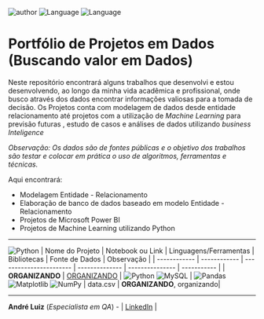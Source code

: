 ![author](https://img.shields.io/badge/Name-Andr%C3%A9%20Luiz-blue) ![Language](https://img.shields.io/badge/Languages-Python-green)
![Language](https://img.shields.io/badge/Languages-SQL-red)



# Portfólio de Projetos em Dados (Buscando valor em Dados)

Neste repositório encontrará alguns trabalhos que desenvolvi e estou desenvolvendo, ao longo da minha vida acadêmica e profissional, onde busco através dos dados encontrar informações valiosas para a tomada de decisão.
Os Projetos conta com modelagem de dados desde entidade relacionamento até projetos com a utilização de *Machine Learning* para previsão futuras , estudo de casos e análises de dados utilizando *business Inteligence*

*Observação: Os dados são de fontes públicas e o objetivo dos trabalhos são testar e colocar em prática o uso de algoritmos, ferramentas e técnicas.*

Aqui encontrará:
- Modelagem Entidade - Relacionamento
- Elaboração de banco de dados baseado em modelo Entidade - Relacionamento
- Projetos de Microsoft Power BI
- Projetos de Machine Learning utilizando Python

------------
![Python](https://img.shields.io/badge/python-3670A0?style=for-the-badge&logo=python&logoColor=ffdd54)
|    Nome do Projeto  | Notebook ou Link    | Linguagens/Ferramentas   | Bibliotecas    | Fonte de Dados  | Observação  | 
| ------------        | ------------        | ----------------------- | -------------- | --------------- | ----------- |
| **ORGANIZANDO** | [ORGANIZANDO]((https://github.com/AndreLuizMT/Portifolio-Dados)) | ![Python](https://img.shields.io/badge/python-3670A0?style=for-the-badge&logo=python&logoColor=ffdd54) ![MySQL](https://img.shields.io/badge/mysql-4479A1.svg?style=for-the-badge&logo=mysql&logoColor=white) | ![Pandas](https://img.shields.io/badge/pandas-%23150458.svg?style=for-the-badge&logo=pandas&logoColor=white) ![Matplotlib](https://img.shields.io/badge/Matplotlib-%23ffffff.svg?style=for-the-badge&logo=Matplotlib&logoColor=black) ![NumPy](https://img.shields.io/badge/numpy-%23013243.svg?style=for-the-badge&logo=numpy&logoColor=white) | data.csv | **ORGANIZANDO**, organizando|


------------

**André Luiz** (*Especialista em QA*) - | [LinkedIn](https://www.linkedin.com/in/andreluizMT/) |
